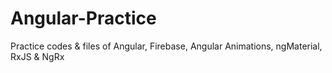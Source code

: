 # Angular-Practice
Practice codes &amp; files of Angular, Firebase, Angular Animations, ngMaterial, RxJS & NgRx
